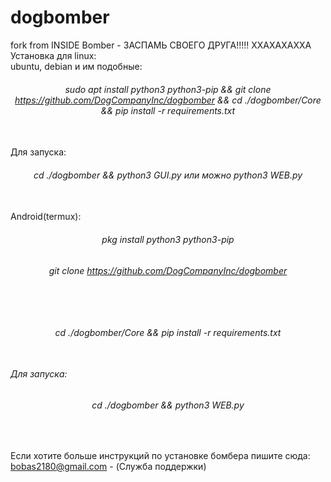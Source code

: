 # dogbomber
 fork from INSIDE Bomber - ЗАСПАМЬ СВОЕГО ДРУГА!!!!! ХХАХАХАХХА<br>
 Установка для linux:<br>
    ubuntu, debian и им подобные:<br>
        <h6 align="center">sudo apt install python3 python3-pip && git clone https://github.com/DogCompanyInc/dogbomber && cd ./dogbomber/Core && pip install -r requirements.txt</h6><br>
        Для запуска:<br>
            <h6 align="center">cd ./dogbomber && python3 GUI.py или можно python3 WEB.py</h6><br>
    Android(termux):<br>
        <h6 align="center">pkg install python3 python3-pip</h16><br>
        <h6 align="center">git clone https://github.com/DogCompanyInc/dogbomber<h6><br>
        <h6 align="center">cd ./dogbomber/Core && pip install -r requirements.txt<h6><br>
        Для запуска:<br>
            <h6 align="center">cd ./dogbomber && python3 WEB.py</h6><br>

Если хотите больше инструкций по установке бомбера пишите сюда:<br>
        bobas2180@gmail.com - (Служба поддержки)<br>
